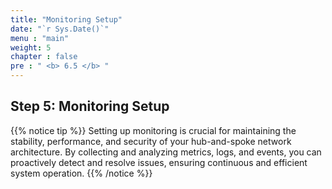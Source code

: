 ```yaml
---
title: "Monitoring Setup"
date: "`r Sys.Date()`"
menu : "main"
weight: 5
chapter : false
pre : " <b> 6.5 </b> "
---
```


## Step 5: Monitoring Setup

{{% notice tip %}}
Setting up monitoring is crucial for maintaining the stability, performance, and security of your hub-and-spoke network architecture. By collecting and analyzing metrics, logs, and events, you can proactively detect and resolve issues, ensuring continuous and efficient system operation.
{{% /notice %}}
